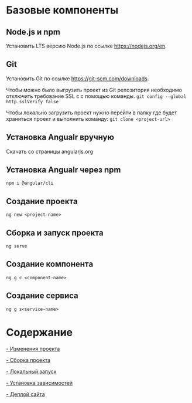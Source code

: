 # Базовые компоненты
## Node.js и npm
Установить LTS версию Node.js по ссылке https://nodejs.org/en.

## Git
Установить Git по ссылке https://git-scm.com/downloads.

Чтобы можно было выгрузить проект из Git репозитория необходимо отключить требование SSL c с помощью команды.
```git config --global http.sslVerify false```

Чтобы локально загрузить проект нужно перейти в папку где будет храниться проект и выполнить команду:
```git clone <project-url>```

## Установка Angualr вручную
Скачать со страницы angularjs.org

## Установка Angualr через npm
```npm i @angular/cli```

## Создание проекта
```ng new <project-name>```

## Сборка и запуск проекта
```ng serve```

## Создание компонента
```ng g c <component-name>```

## Создание сервиса
```ng g s<service-name>```


# Содержание
[- Изменения проекта](https://github.com/FantomNexx/pages-angular-tips/blob/master/project-change.md)

[- Сборка проекта](https://github.com/FantomNexx/pages-angular-tips/blob/master/compiling-project.md)

[- Локальный запуск](https://github.com/FantomNexx/pages-angular-tips/blob/master/local-run.md)

[- Установка зависимостей](https://github.com/FantomNexx/pages-angular-tips/blob/master/settings-dependencies.md)

[- Деплой сайта](https://github.com/FantomNexx/pages-angular-tips/blob/master/site-deploy.md)







